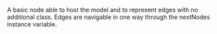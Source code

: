 A basic node able to host the model and to represent edges with no additional class.
Edges are navigable in one way through the nextNodes instance variable.